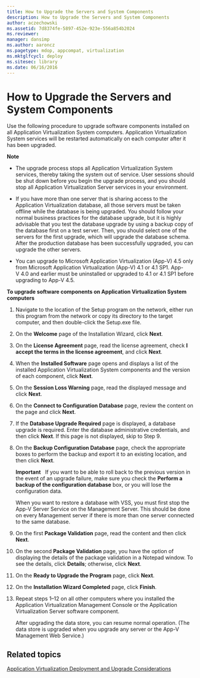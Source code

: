 ```yaml
---
title: How to Upgrade the Servers and System Components
description: How to Upgrade the Servers and System Components
author: aczechowski
ms.assetid: 7d8374fe-5897-452e-923e-556a854b2024
ms.reviewer: 
manager: dansimp
ms.author: aaroncz
ms.pagetype: mdop, appcompat, virtualization
ms.mktglfcycl: deploy
ms.sitesec: library
ms.date: 06/16/2016
---
```



# How to Upgrade the Servers and System Components


Use the following procedure to upgrade software components installed on all Application Virtualization System computers. Application Virtualization System services will be restarted automatically on each computer after it has been upgraded.

**Note**  
-   The upgrade process stops all Application Virtualization System services, thereby taking the system out of service. User sessions should be shut down before you begin the upgrade process, and you should stop all Application Virtualization Server services in your environment.

-   If you have more than one server that is sharing access to the Application Virtualization database, all those servers must be taken offline while the database is being upgraded. You should follow your normal business practices for the database upgrade, but it is highly advisable that you test the database upgrade by using a backup copy of the database first on a test server. Then, you should select one of the servers for the first upgrade, which will upgrade the database schema. After the production database has been successfully upgraded, you can upgrade the other servers.

-   You can upgrade to Microsoft Application Virtualization (App-V) 4.5 only from Microsoft Application Virtualization (App-V) 4.1 or 4.1 SP1. App-V 4.0 and earlier must be uninstalled or upgraded to 4.1 or 4.1 SP1 before upgrading to App-V 4.5.

 

**To upgrade software components on Application Virtualization System computers**

1.  Navigate to the location of the Setup program on the network, either run this program from the network or copy its directory to the target computer, and then double-click the Setup.exe file.

2.  On the **Welcome** page of the Installation Wizard, click **Next**.

3.  On the **License Agreement** page, read the license agreement, check **I accept the terms in the license agreement**, and click **Next**.

4.  When the **Installed Software** page opens and displays a list of the installed Application Virtualization System components and the version of each component, click **Next**.

5.  On the **Session Loss Warning** page, read the displayed message and click **Next**.

6.  On the **Connect to Configuration Database** page, review the content on the page and click **Next**.

7.  If the **Database Upgrade Required** page is displayed, a database upgrade is required. Enter the database administrative credentials, and then click **Next**. If this page is not displayed, skip to Step 9.

8.  On the **Backup Configuration Database** page, check the appropriate boxes to perform the backup and export it to an existing location, and then click **Next**.

    **Important**  
    If you want to be able to roll back to the previous version in the event of an upgrade failure, make sure you check the **Perform a backup of the configuration database** box, or you will lose the configuration data.

    When you want to restore a database with VSS, you must first stop the App-V Server Service on the Management Server. This should be done on every Management server if there is more than one server connected to the same database.

     

9.  On the first **Package Validation** page, read the content and then click **Next**.

10. On the second **Package Validation** page, you have the option of displaying the details of the package validation in a Notepad window. To see the details, click **Details**; otherwise, click **Next**.

11. On the **Ready to Upgrade the Program** page, click **Next**.

12. On the **Installation Wizard Completed** page, click **Finish**.

13. Repeat steps 1–12 on all other computers where you installed the Application Virtualization Management Console or the Application Virtualization Server software component.

    After upgrading the data store, you can resume normal operation. (The data store is upgraded when you upgrade any server or the App-V Management Web Service.)

## Related topics


[Application Virtualization Deployment and Upgrade Considerations](application-virtualization-deployment-and-upgrade-considerations.md)

 

 





